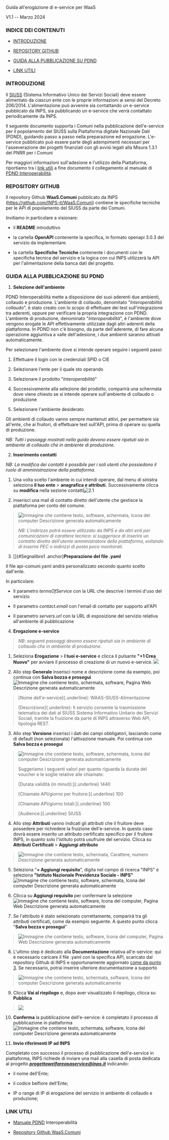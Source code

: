 Guida all'erogazione di e-service per WaaS

V1.1 -- Marzo 2024

### **INDICE DEI CONTENUTI**

-   [INTRODUZIONE](#introduzione)

-   [REPOSITORY GITHUB](#repository-github)

-   [GUIDA ALLA PUBBLICAZIONE SU
    PDND](#guida-alla-pubblicazione-su-pdnd)

-   [LINK UTILI](#link-utili)

### **INTRODUZIONE**

Il
[SIUSS](https://www.inps.it/it/it/dati-e-bilanci/siuss--ex-casellario-dell-assistenza.html)
(Sistema Informativo Unico dei Servizi Sociali) deve essere alimentato
da ciascun ente con le proprie informazioni ai sensi del Decreto
206/2014. L\'alimentazione può avvenire sia contattando un e-service
pubblicato da INPS, sia pubblicando un e-service che verrà contattato
periodicamente da INPS.

Il seguente documento supporta i Comuni nella pubblicazione
dell'e-service per il popolamento del SIUSS sulla Piattaforma digitale
Nazionale Dati (PDND), guidando passo a passo nella preparazione ed
erogazione. L\'e-service pubblicato può essere parte degli adempimenti
necessari per l\'asseverazione dei progetti finanziati con gli avvisi
legati alla Misura 1.3.1 del PNRR per i Comuni

Per maggiori informazioni sull'adesione e l'utilizzo della Piattaforma,
riportiamo tra i [link utili](#link-utili) a fine documento il
collegamento al manuale di [PDND
Interoperabilità](https://docs.pagopa.it/interoperabilita-1).

### **REPOSITORY GITHUB**

Il repository Github **WaaS.Comuni** pubblicato da INPS
(<https://github.com/INPS-it/WaaS.Comuni>) contiene le specifiche
tecniche per le API di popolamento del SIUSS da parte dei Comuni.

Invitiamo in particolare a visionare:

-   il **README** introduttivo

-   la cartella **OpenAPI** contenente la specifica, in formato openapi
    3.0.3 del servizio da implementare.

-   la cartella **Specifiche Tecniche** contenente i documenti con le
    specificha tecnica del servizio e la logica con cui INPS utilizzerà
    la API per l'alimentazione della banca dati del progetto.

### **GUIDA ALLA PUBBLICAZIONE SU PDND**

1.  **Selezione dell'ambiente**

PDND Interoperabilità mette a disposizione dei suoi aderenti due
ambienti, collaudo e produzione. L'ambiente di collaudo, denomitato
"*Interoperabilità collaudo*", è stato creato con lo scopo di effettuare
dei test sull\'integrazione tra aderenti, oppure per verificare la
propria integrazione con PDND. L'ambiente di produzione, denominato
"*Interoperabilità*", è l\'ambiente dove vengono erogate le API
effettivamente utilizzate dagli altri aderenti della piattaforma. In
PDND non c\'è bisogno, da parte dell\'aderente, di fare alcuna
operazione aggiuntiva a valle dell\'adesione, i due ambienti saranno
attivati automaticamente.

Per selezionare l'ambiente dove si intende operare seguire i seguenti
passi:

1.  Effettuare il login con le credenziali SPID o CIE

2.  Selezionare l\'ente per il quale sto operando

3.  Selezionare il prodotto "*Interoperabilità*"

4.  Successivamente alla selezione del prodotto, comparirà una schermata
    dove viene chiesto se si intende operare sull\'ambiente di collaudo
    o produzione

5.  Selezionare l'ambiente desiderato

Gli ambienti di collaudo vanno sempre mantenuti attivi, per permettere
sia all\'ente, che ai fruitori, di effettuare test sull\'API, prima di
operare su quella di produzione.

*NB: Tutti i passaggi mostrati nella guida devono essere ripetuti sia in
ambiente di collaudo che in ambiente di produzione.*

2.  **Inserimento contatti**

*NB: La modifica dei contatti è possibile per i soli utenti che
possiedono il ruolo di amministrazione della piattaforma.*

1.  Una volta scelto l'ambiente in cui intendi operare, dal menu di
    sinistra seleziona **il tuo ente** \> **anagrafica e attributi.**
    Successivamente clicca su **modifica** nella sezione
    contatti![](./media/image1.png "2.1")

2.  inserisci una mail di contatto diretto dell'utente che gestisce la
    piattaforma per conto del comune.

> ![Immagine che contiene testo, software, schermata, Icona del computer
> Descrizione generata
> automaticamente](./media/image2.png)
>
> *NB: L'indirizzo potrà essere utilizzato da INPS e da altri enti per
> comunicazioni di carattere tecnico: si suggerisce di inserire un
> contatto diretto dell'utente amministratore della piattaforma,
> evitando di inserire PEC o indirizzi di posta poco monitorati.*

3.  []{#Segnalibro1 .anchor}**Preparazione del file .yaml**

Il file api-comuni.yaml andrà personalizzato secondo quanto scelto
dall\'ente.

In particolare:

-   Il parametro *termsOfService* con la URL che descrive i termini
    d\'uso del servizio

-   Il parametro *contact.email* con l\'email di contatto per supporto
    all\'API

-   Il parametro *servers.url* con la URL di esposizione del servizio
    relativa all\'ambiente di pubblicazione

4.  **Erogazione e-service**

> *NB: seguenti passaggi devono essere ripetuti sia in ambiente di
> collaudo che in ambiente di produzione.*

1.  Seleziona **Erogazione** \> **I tuoi e-service** e clicca il
    pulsante **"+1 Crea Nuovo"** per avviare il processo di creazione di
    un nuovo e-service.
    ![](./media/image3.png)

2.  Allo step **Generale** inserisci nome e descrizione come da esempio,
    poi continua con **Salva bozza e prosegui**![Immagine che contiene
    testo, schermata, software, Pagina Web Descrizione generata
    automaticamente](./media/image4.png)

> [Nome dell'e-service]{.underline}: WAAS-SIUSS-Alimentazione
>
> [Descrizione]{.underline}: Il servizio consente la trasmissione
> telematica dei dati al SIUSS Sistema Informativo Unitario dei Servizi
> Sociali, tramite la fruizione da parte di INPS attraverso Web API,
> tipologia REST.

3.  Allo step **Versione** inserisci i dati dei campi obbligatori,
    lasciando come di default (non selezionata) l'attivazione manuale.
    Poi continua con **Salva bozza e prosegui**

> ![Immagine che contiene testo, software, schermata, Icona del computer
> Descrizione generata
> automaticamente](./media/image5.png)
>
> Suggeriamo i seguenti valori per quanto riguarda la durata del voucher
> e le soglie relative alle chiamate:
>
> [Durata validità (in minuti):]{.underline} 1440
>
> [Chiamate API/giorno per fruitore:]{.underline} 100
>
> [Chiamate API/giorno totali:]{.underline} 100
>
> [Audience:]{.underline} SIUSS

4.  Allo step **Attributi** vanno indicati gli attributi che il fruitore
    deve possedere per richiedere la fruizione dell'e-service. In questo
    caso dovrà essere inserito un attributo certificato specifico per il
    fruitore INPS, in quanto solo l'istituto potrà usufruire del
    servizio. Clicca su **Attributi Certificati** \> **Aggiungi
    attributo**

> ![Immagine che contiene testo, schermata, Carattere, numero
> Descrizione generata
> automaticamente](./media/image6.png)

5.  Seleziona "**+ Aggiungi requisito**", digita nel campo di ricerca
    "INPS" e seleziona **"Istituto Nazionale Previdenza Sociale -
    INPS"**![Immagine che contiene testo, software, schermata, Icona del
    computer Descrizione generata
    automaticamente](./media/image7.png)

6.  Clicca su **Aggiungi requisito** per confermare la
    selezione![Immagine che contiene testo, software, Icona del
    computer, Pagina Web Descrizione generata
    automaticamente](./media/image8.png)

7.  Se l'attributo è stato selezionato correttamente, comparirà tra gli
    attributi certificati, come da esempio seguente. A questo punto
    clicca "**Salva bozza e prosegui**"

> ![Immagine che contiene testo, software, Icona del computer, Pagina
> Web Descrizione generata
> automaticamente](./media/image9.png)

8.  L'ultimo step è dedicato alla **Documentazione** relativa
    all'e-service: qui è necessario caricare il file .yaml con la
    specifica API, scaricato dal repository Github di INPS e
    opportunamente aggiornato [come da punto 3](#Segnalibro1). Se
    necessario, potrai inserire ulteriore documentazione a supporto

> ![Immagine che contiene testo, schermata, software, Icona del computer
> Descrizione generata
> automaticamente](./media/image10.png)

9.  Clicca **Vai al riepilogo** e, dopo aver visualizzato il riepilogo,
    clicca su **Pubblica**

> ![](./media/image11.png)

10. **Conferma** la pubblicazione dell'e-service: è completato il
    processo di pubblicazione in piattaforma ![Immagine che contiene
    testo, schermata, software, Icona del computer Descrizione generata
    automaticamente](./media/image12.png)

5.  **Invio riferimenti IP ad INPS**

Completato con successo il processo di pubblicazione dell'e-service in
piattaforma, INPS richiede di inviare una mail alla casella di posta
dedicata al progetto ***progettowelfareasaservice@inps.it*** indicando:

-   il nome dell\'Ente;

-   il codice belfiore dell\'Ente;

-   IP o range di IP di erogazione del servizio in ambiente di collaudo
    e produzione;

### **LINK UTILI**

-   [Manuale PDND](https://docs.pagopa.it/interoperabilita-1)
    Interoperabilità

-   [Repository Github
    WaaS.Comuni](https://github.com/INPS-it/WaaS.Comuni)
